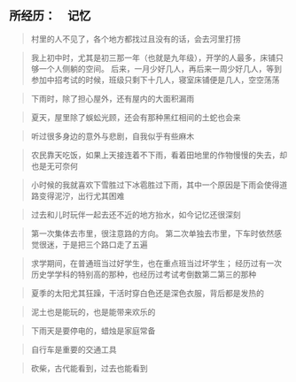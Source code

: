 ## 所经历：　记忆

> 村里的人不见了，各个地方都找过且没有的话，会去河里打捞

> 我上初中时，尤其是初三那一年（也就是九年级），开学的人最多，床铺只够一个人侧躺的空间。 后来，一月少好几人，再后来一周少好几人，等到参加中招考试的时候，班级只剩下十几人，寝室床铺便是几人，空空荡荡

> 下雨时，除了担心屋外，还有屋内的大面积漏雨

> 夏天，屋里除了蜈蚣光顾，还会有那种黑红相间的土蛇也会来

> 听过很多身边的意外与悲剧，自我似乎有些麻木

> 农民靠天吃饭，如果上天接连着不下雨，看着田地里的作物慢慢的失去，却也是无可奈何

> 小时候的我就喜欢下雪胜过下冰雹胜过下雨，其中一个原因是下雨会使得道路变得泥泞，出行尤其困难

> 过去和儿时玩伴一起去还不近的地方抬水，如今记忆还很深刻

> 第一次集体去市里，很注意路的方向。 第二次单独去市里，下车时依然感觉很迷，于是把三个路口走了五遍

> 求学期间，在普通班当过好学生，也在重点班当过坏学生；  经历过有一次历史学学科的特别高的那种，也经历过考试考倒数第二第三的那种

> 夏季的太阳尤其狂躁，干活时穿白色还是深色衣服，背后都是发热的

> 泥土也是能玩的，也是能带来欢乐的

> 下雨天是要停电的，蜡烛是家庭常备

> 自行车是重要的交通工具

> 砍柴，古代能看到，过去也能看到
